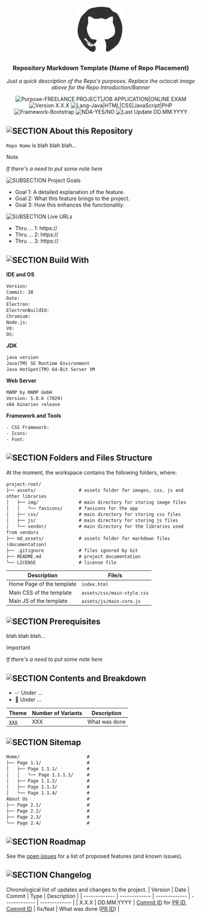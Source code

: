  <p align="center"><img src="/md_assets/octocat.gif" alt="Logo" width="130" height="130"></p>
<h3 align="center">Repository Markdown Template (Name of Repo Placement)</h3>
<p align="center"><em>Just a quick description of the Repo's purposes. Replace the octocat image above for the Repo Introduction/Banner</em></p>

<p align="center">
   <img src="https://img.shields.io/badge/Purpose-FREELANCE%20PROJECT%20|%20JOB%20APPLICATION%20|%20ONLINE%20EXAM-%2300416a?logoColor=white&labelColor=%2300416a&color=%2324292e&textColor=white" alt="Purpose-FREELANCE PROJECT|JOB APPLICATION|ONLINE EXAM">
   <img src="https://img.shields.io/badge/Version-X.X.X-%2300416a?logoColor=white&labelColor=%2300416a&color=%2324292e&textColor=white" alt="Version X.X.X">
   <img src="https://img.shields.io/badge/Lang-Java%20|%20HTML%20|%20CSS%20|%20JavaScript%20|%20PHP-%2300416a?logoColor=white&labelColor=%2300416a&color=%2324292e&textColor=white" alt="Lang-Java|HTML|CSS|JavaScript|PHP">
   <img src="https://img.shields.io/badge/Framework-Bootstrap-%2300416a?logoColor=white&labelColor=%2300416a&color=%2324292e&textColor=white" alt="Framework-Bootstrap">
   <img src="https://img.shields.io/badge/NDA-YES/NO-%2300416a?logoColor=white&labelColor=%2300416a&color=%2324292e&textColor=white" alt="NDA-YES/NO">
   <img src="https://img.shields.io/badge/Last%20Update-DD.MM.YYYY-%2300416a?logoColor=white&labelColor=%2300416a&color=%2324292e&textColor=white" alt="Last Update DD.MM.YYYY">
</p>

## ![SECTION About this Repository](https://custom-icon-badges.demolab.com/badge/-About%20this%20Repository-24292e?logo=repo&logoColor=white&labelColor=00416a)

`Repo Name` is blah blah blah...

> [!NOTE]
> *If there's a need to put some note here*

![SUBSECTION Project Goals](https://custom-icon-badges.demolab.com/badge/-Project%20Goals-24292e?logo=star&logoColor=white&labelColor=2471AE)

- Goal 1: A detailed explanation of the feature.
- Goal 2: What this feature brings to the project.
- Goal 3: How this enhances the functionality.

![SUBSECTION Live URLs](https://custom-icon-badges.demolab.com/badge/-Live%20URLs-24292e?logo=globe&logoColor=white&labelColor=2471AE)

- Thru ... 1: https://
- Thru ... 2: https://
- Thru ... 3: https://

## ![SECTION Build With](https://custom-icon-badges.demolab.com/badge/-Build%20With-24292e?logo=tools&logoColor=white&labelColor=00416a)

**IDE and OS**
```
Version: 
Commit: 38
Date: 
Electron: 
ElectronBuildId: 
Chromium: 
Node.js: 
V8: 
OS: 
```
**JDK**
```
java version 
Java(TM) SE Runtime Environment 
Java HotSpot(TM) 64-Bit Server VM 
```
**Web Server**
```
MAMP by MAMP GmbH
Version: 5.0.6 (7029)
x64 binaries release
```
**Framework and Tools**
```
- CSS Framework: 
- Icons: 
- Font: 
```

## ![SECTION Folders and Files Structure](https://custom-icon-badges.demolab.com/badge/-Folders%20and%20Files%20Structure-24292e?logo=file-submodule&logoColor=white&labelColor=00416a)

At the moment, the workspace contains the following folders, where:
```
project-root/
├── assets/                # assets folder for images, css, js and other libraries
│   ├── img/               # main directory for storing image files
│   │   └── favicons/      # favicons for the app
│   ├── css/               # main directory for storing css files
│   ├── js/                # main directory for storing js files
│   └── vendor/            # main directory for the libraries used from vendors 
├── md_assets/             # assets folder for markdown files (documentation)
├── .gitignore             # files ignored by Git
├── README.md              # project documentation
└── LICENSE                # license file
```

| Description | File/s |
| ------------- | ------------- |
| Home Page of the template | `index.html` |
| Main CSS of the template | `assets/css/main-style.css` |
| Main JS of the template | `assets/js/main-core.js` |

## ![SECTION Prerequisites](https://custom-icon-badges.demolab.com/badge/-Prerequisites-24292e?logo=alert&logoColor=white&labelColor=00416a)
blah blah blah...

> [!IMPORTANT]
> *If there's a need to put some note here*

## ![SECTION Contents and Breakdown](https://custom-icon-badges.demolab.com/badge/-Contents%20and%20Breakdown-24292e?logo=book&logoColor=white&labelColor=00416a)
- ✅ Under ...
- 🚧 Under ...

| Theme | Number of Variants | Description |
| ------------- | ------------- | ------------- |
| [xxx](https://github.com/thenocturnaldevgypsy) | XXX | What was done |

## ![SECTION Sitemap](https://custom-icon-badges.demolab.com/badge/-Sitemap-24292e?logo=map&logoSource=feather&logoColor=white&labelColor=00416a)
```
Home/                         #
├── Page 1.1/                 # 
│   ├── Page 1.1.1/           # 
│   │   └── Page 1.1.1.1/     # 
│   ├── Page 1.1.2/           #
│   ├── Page 1.1.3/           #
│   └── Page 1.1.4/           #
About Us                      #
├── Page 2.1/                 # 
├── Page 2.2/                 # 
├── Page 2.3/                 # 
└── Page 2.4/                 # 
```
## ![SECTION Roadmap](https://custom-icon-badges.demolab.com/badge/-Roadmap-24292e?logo=tasklist&logoColor=white&labelColor=00416a)
See the [open issues](https://github.com/thenocturnaldevgypsy/repo-link/issues) for a list of proposed features (and known issues).

## ![SECTION Changelog](https://custom-icon-badges.demolab.com/badge/-Changelog-24292e?logo=log&logoColor=white&labelColor=00416a)
Chronological list of updates and changes to the project.
| Version | Date | Commit | Type | Description |
| ------------- | ------------- | ------------- | ------------- | ------------- |
| X.X.X | DD.MM.YYYY | [Commit ID](https://github.com/thenocturnaldevgypsy) for [PR ID](https://github.com/thenocturnaldevgypsy), [Commit ID](https://github.com/thenocturnaldevgypsy) | fix/feat | What was done ([PR ID](https://github.com/thenocturnaldevgypsy)) |